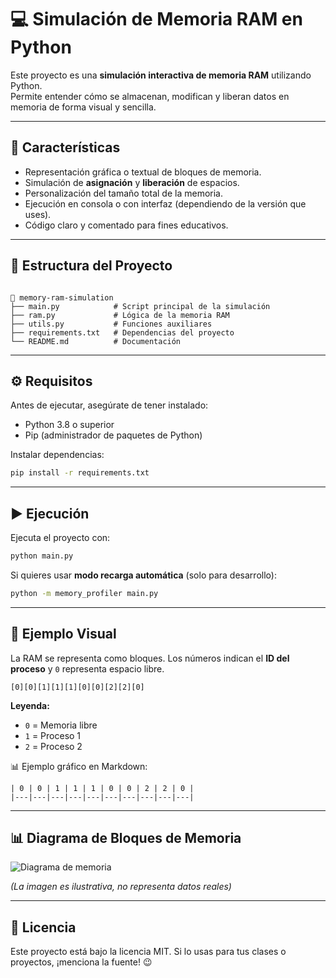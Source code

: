 
# 💻 Simulación de Memoria RAM en Python

Este proyecto es una **simulación interactiva de memoria RAM** utilizando Python.  
Permite entender cómo se almacenan, modifican y liberan datos en memoria de forma visual y sencilla.

---

## 🚀 Características
- Representación gráfica o textual de bloques de memoria.
- Simulación de **asignación** y **liberación** de espacios.
- Personalización del tamaño total de la memoria.
- Ejecución en consola o con interfaz (dependiendo de la versión que uses).
- Código claro y comentado para fines educativos.

---

## 📂 Estructura del Proyecto
```

📁 memory-ram-simulation
├── main.py            # Script principal de la simulación
├── ram.py             # Lógica de la memoria RAM
├── utils.py           # Funciones auxiliares
├── requirements.txt   # Dependencias del proyecto
└── README.md          # Documentación

````

---

## ⚙️ Requisitos
Antes de ejecutar, asegúrate de tener instalado:
- Python 3.8 o superior
- Pip (administrador de paquetes de Python)

Instalar dependencias:
```bash
pip install -r requirements.txt
````

---

## ▶️ Ejecución

Ejecuta el proyecto con:

```bash
python main.py
```

Si quieres usar **modo recarga automática** (solo para desarrollo):

```bash
python -m memory_profiler main.py
```

---

## 🧠 Ejemplo Visual

La RAM se representa como bloques.
Los números indican el **ID del proceso** y `0` representa espacio libre.

```
[0][0][1][1][1][0][0][2][2][0]
```

**Leyenda:**

* `0` = Memoria libre
* `1` = Proceso 1
* `2` = Proceso 2

📊 Ejemplo gráfico en Markdown:

```
| 0 | 0 | 1 | 1 | 1 | 0 | 0 | 2 | 2 | 0 |
|---|---|---|---|---|---|---|---|---|---|
```

---

## 📊 Diagrama de Bloques de Memoria

![Diagrama de memoria](https://raw.githubusercontent.com/github/explore/main/topics/memory/memory.png)

*(La imagen es ilustrativa, no representa datos reales)*

---

## 📜 Licencia

Este proyecto está bajo la licencia MIT.
Si lo usas para tus clases o proyectos, ¡menciona la fuente! 😉

```

